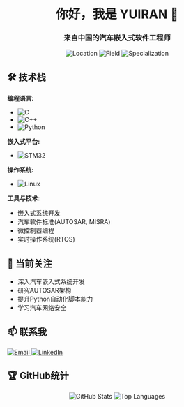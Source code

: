 <div align="center">
  <h1>你好，我是 YUIRAN 👋</h1>
  <h3>来自中国的汽车嵌入式软件工程师</h3>
  
  <p>
    <img src="https://img.shields.io/badge/所在地-中国-blue" alt="Location">
    <img src="https://img.shields.io/badge/领域-汽车软件-blueviolet" alt="Field">
    <img src="https://img.shields.io/badge/方向-嵌入式系统-green" alt="Specialization">
  </p>
</div>

## 🛠️ 技术栈

**编程语言:**
- <img src="https://img.shields.io/badge/C-00599C?style=flat&logo=c&logoColor=white" alt="C">
- <img src="https://img.shields.io/badge/C++-00599C?style=flat&logo=c%2B%2B&logoColor=white" alt="C++">
- <img src="https://img.shields.io/badge/Python-3776AB?style=flat&logo=python&logoColor=white" alt="Python">

**嵌入式平台:**
- <img src="https://img.shields.io/badge/STM32-03234B?style=flat&logo=stmicroelectronics&logoColor=white" alt="STM32">

**操作系统:**
- <img src="https://img.shields.io/badge/Linux-FCC624?style=flat&logo=linux&logoColor=black" alt="Linux">

**工具与技术:**
- 嵌入式系统开发
- 汽车软件标准(AUTOSAR, MISRA)
- 微控制器编程
- 实时操作系统(RTOS)

## 🌱 当前关注

- 深入汽车嵌入式系统开发
- 研究AUTOSAR架构
- 提升Python自动化脚本能力
- 学习汽车网络安全

## 📫 联系我

<p align="left">
  <a href="mailto:[你的邮箱]">
    <img src="https://img.shields.io/badge/邮箱-D14836?style=for-the-badge&logo=gmail&logoColor=white" alt="Email">
  </a>
  <a href="https://linkedin.com/in/[你的个人资料]" target="_blank">
    <img src="https://img.shields.io/badge/LinkedIn-0077B5?style=for-the-badge&logo=linkedin&logoColor=white" alt="LinkedIn">
  </a>
</p>

## 🏆 GitHub统计

<p align="center">
  <img src="https://github-readme-stats.vercel.app/api?username=YUIRAN&show_icons=true&theme=dark" alt="GitHub Stats">
  <img src="https://github-readme-stats.vercel.app/api/top-langs/?username=YUIRAN&layout=compact&theme=dark" alt="Top Languages">
</p>


